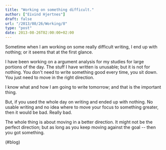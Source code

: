```yaml
---
title: "Working on something difficult."
author: ["Eivind Hjertnes"]
draft: false
url: "/2013/08/26/Working/8"
type: "post"
date: 2013-08-26T02:00:00+02:00
---
```


Sometime when I am working on some really difficult writing, I end up
with nothing; or it seems that at the first glance.

I have been working on a argument analysis for my studies for large
portions of the day. The stuff I have written is unusable; but it is not
for nothing. You don't need to write something good every time, you sit
down. You just need to move in the right direction.

I know what and how I am going to write tomorrow; and that is the
important thing.

But, if you used the whole day on writing and ended up with nothing. No
usable writing and no idea where to move your focus to something
greater, then it would be bad. Really bad.

The whole thing is about moving in a better direction. It might not be
the perfect direction; but as long as you keep moving against the goal
-- then you got something.

(#blog)
